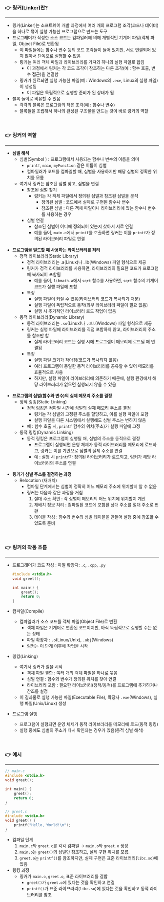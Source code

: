 ### 👉 링커(Linker)란?

---

- 링커(Linker)는 소프트웨어 개발 과정에서 여러 개의 프로그램 조각(코드나 데이터)을 하나로 묶어 실행 가능한 프로그램으로 만드는 도구
- 프로그래머가 작성한 소스 코드는 컴파일러에 의해 개별적인 기계어 파일(객체 파일, Object File)로 변환됨
    - 이 파일들에는 함수나 변수 등의 코드 조각들이 들어 있지만, 서로 연결되어 있지 않아서 단독으로 실행할 수 없음
    - 링커는 여러 객체 파일과 라이브러리를 가져와 하나의 실행 파일로 합침
        - 이 과정에서 링커는 각 코드 조각이 참조하는 다른 조각(예 : 함수 호출, 변수 접근)을 연결함
    - 링커가 완료되면 실행 가능한 파일(예 : Windows의 `.exe`, Linux의 실행 파일)이 생성됨
        - 이 파일은 독립적으로 실행할 준비가 된 상태가 됨
- 블록 놀이로 비유할 수 있음
    - 각각의 블록은 프로그램의 작은 조각(예 : 함수나 변수)
    - 블록들을 조립해서 하나의 완성된 구조물을 만드는 것이 바로 링커의 역할
    <br>
    <br>

### 👉 링커의 역할

---

- **심벌 해석**
    - 심벌(Symbol ) : 프로그램에서 사용되는 함수나 변수의 이름을 의미
        - `printf`, `main`, `myFunction` 같은 이름이 심벌
        - 컴파일러가 코드를 컴파일할 때, 심벌을 사용하지만 해당 심벌의 정확한 위치를 모름
    - 여기서 링커는 참조된 심벌 찾고, 심벌을 연결
        - 참조된 심벌 찾기
            - 링커는 각 객체 파일에서 정의된 심벌과 참조된 심벌을 분석
                - 정의된 심벌 : 코드에서 실제로 구현된 함수나 변수
                - 참조된 심벌 : 다른 객체 파일이나 라이브러리에 있는 함수나 변수를 사용하는 경우
        - 심벌 연결
            - 참조된 심벌이 어디에 정의되어 있는지 찾아서 서로 연결
            - 예를 들어, `main.o`에서 `printf`를 호출하면 링커는 이를 `printf`가 정의된 라이브러리 파일로 연결
            <br>
- **프로그램을 빌드할 때 사용하는 라이브러리를 처리**
    - 정적 라이브러리(Static Library)
        - 정적 라이브러리는 .a(Linux)나 .lib(Windows) 파일 형식으로 제공
        - 링커가 정적 라이브러리를 사용하면, 라이브러리의 필요한 코드가 프로그램에 복사되어 포함됨
            - 예를 들어, `libmath.a`에서 `sqrt` 함수를 사용하면, `sqrt` 함수의 기계어 코드가 실행 파일에 포함
        - 특징
            - 실행 파일이 커질 수 있음(라이브러리 코드가 복사되기 때문)
            - 실행 파일이 독립적으로 동작(외부 라이브러리 파일이 필요 없음)
            - 실행 시 추가적인 라이브러리 로드 작업이 없음
    - 동적 라이브러리(Dynamic Library)
        - 동적 라이브러리는 `.so`(Linux)나 `.dll`(Windows) 파일 형식으로 제공
        - 링커는 실행 파일에 라이브러리를 직접 포함하지 않고, 라이브러리의 주소를 참조만 함
            - 실제 라이브러리 코드는 실행 시에 프로그램이 메모리에 로드될 때 연결됨
        - 특징
            - 실행 파일 크기가 작아짐(코드가 복사되지 않음)
            - 여러 프로그램이 동일한 동적 라이브러리를 공유할 수 있어 메모리를 효율적으로 사용
            - 하지만, 실행 파일이 라이브러리에 의존하기 때문에, 실행 환경에서 해당 라이브러리가 없으면 실행되지 않을 수 있음
            <br>
- **프로그램의 심벌(함수와 변수)의 실제 메모리 주소를 결정**
    - 정적 링킹(Static Linking)
        - 정적 링킹은 컴파일 시간에 심벌의 실제 메모리 주소를 결정
            - 링커는 각 심벌의 고정된 주소를 할당하고, 이를 실행 파일에 포함
            - 실행 파일을 다른 시스템에서 실행해도 심벌 주소는 변하지 않음
        - 예 : 함수 호출 시, `printf` 함수의 위치(주소)가 실행 파일에 고정
    - 동적 링킹(Dynamic Linking)
        - 동적 링킹은 프로그램이 실행될 때, 심벌의 주소를 동적으로 결정
            - 프로그램이 실행되면 운영 체제가 동적 라이브러리를 메모리에 로드하고, 링커는 이를 기반으로 심벌의 실제 주소를 연결
            - 예 : 실행 시 `printf`가 정의된 라이브러리가 로드되고, 링커가 해당 라이브러리의 주소를 연결
            <br>
- **링커가 심벌 주소를 결정하는 과정**
    - Relocation (재배치)
        - 컴파일 단계에서는 심벌이 정확히 어느 메모리 주소에 위치할지 알 수 없음
        - 링커는 다음과 같은 과정을 거침
            1. 절대 주소 확인 : 각 심벌이 메모리의 어느 위치에 위치할지 계산
            2. 재배치 정보 처리 : 컴파일된 코드에 포함된 상대 주소를 절대 주소로 변환
            3. 테이블 작성 : 함수와 변수의 심벌 테이블을 만들어 실행 중에 참조할 수 있도록 준비
            <br>
            <br>

### 👉 링커의 작동 흐름

---

- 프로그래머가 코드 작성 : 파일 확장자: `.c`, `.cpp`, `.py`
    
    ```c
    #include <stdio.h>
    void greet();
    
    int main() {
        greet();
        return 0;
    }
    ```
    
- 컴파일(Compile)
    - 컴파일러가 소스 코드를 객체 파일(Object File)로 변환
        - 객체 파일은 기계어로 변환된 코드이지만, 아직 독립적으로 실행할 수는 없는 상태
        - 파일 확장자 : `.o`(Linux/Unix), `.obj`(Windows)
        - 링커는 이 단계 이후에 작업을 시작
- 링킹(Linking)
    - 여기서 링커가 일을 시작
        - 객체 파일 결합 : 여러 개의 객체 파일을 하나로 묶음
        - 심벌 연결 : 함수와 변수가 정의된 위치를 찾아 연결
        - 라이브러리 포함 : 필요한 라이브러리(정적/동적)를 프로그램에 추가하거나 참조를 설정
    - 이 결과물로 실행 가능한 파일(Executable File), 확장자 `.exe`(Windows), 실행 파일(Unix/Linux) 생성
- 프로그램 실행
    - 프로그램이 실행되면 운영 체제가 동적 라이브러리를 메모리에 로드(동적 링킹)
    - 실행 중에도 심벌의 주소가 다시 확인되는 경우가 있음(동적 심벌 해석)
    <br>
    <br>

### 👉 예시

---

```c
// main.c
#include <stdio.h>
void greet();

int main() {
    greet();
    return 0;
}

// greet.c
#include <stdio.h>
void greet() {
    printf("Hello, World!\n");
}
```

- 컴파일 단계
    1. `main.c`와 `greet.c`를 각각 컴파일 → `main.o`와 `greet.o` 생성
    2. `main.o`는 `greet()`의 심벌만 참조하고, 실제 구현 위치를 모름.
    3. `greet.o`는 `printf()`를 참조하지만, 실제 구현은 표준 라이브러리(`libc.so`)에 있음
- 링킹 과정
    - 링커가 `main.o`, `greet.o`, 표준 라이브러리를 결합
        - `greet()`가 `greet.o`에 있다는 것을 확인하고 연결
        - `printf()`가 표준 라이브러리(`libc.so`)에 있다는 것을 확인하고 동적 라이브러리를 참조

